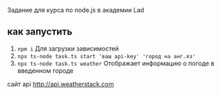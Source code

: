 Задание для курса по node.js в академии Lad 
## как запустить
1) `npm i` Для загрузки зависимостей
2) `npx ts-node task.ts start 'ваш api-key' 'город на анг.яз'`
3) `npx ts-node task.ts weather` Отображает информацию о погоде в введенном городе

сайт api http://api.weatherstack.com
